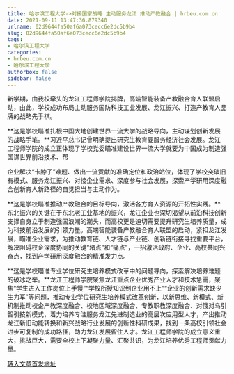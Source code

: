 ```yaml
---
title: 哈尔滨工程大学->对接国家战略 主动服务龙江 推动产教融合 | hrbeu.com.cn
date: 2021-09-11 13:47:36.879340
urlname: 02d9644fa50af6a073cecc6e2dc5b9b4
slug: 02d9644fa50af6a073cecc6e2dc5b9b4
tags: 
- 哈尔滨工程大学
categories:
- hrbeu.com.cn
- 哈尔滨工程大学
authorbox: false
sidebar: false
---
```

新学期，由我校牵头的龙江工程师学院揭牌，高端智能装备产教融合育人联盟启动，由此，学校成功布局主动服务国防科技工业发展、龙江振兴、打造产教育人品牌的战略先手棋。 

**这是学校瞄准扎根中国大地创建世界一流大学的战略导向，主动谋划创新发展的战略手笔。**习近平总书记曾明确提出研究生教育要服务经济社会发展。龙江工程师学院的成立正体现了学校党委瞄准建设世界一流大学就要为中国成为制造强国谋世界前沿技术、帮
<!--more-->
企业解决“卡脖子”难题、做出一流贡献的准确定位和政治站位，体现了学校突破旧有模式、服务龙江振兴、对接企业需求、深度参与社会发展，探索产学研用深度融合创新育人新路径的自觉担当与主动作为。 

**这是学校瞄准推动产教融合的目标导向，激活各方育人资源的开拓性实践。**东北振兴的关键在于东北老工业基地的振兴，龙江企业也深切渴望以前沿科技创新支撑自身立于制造强国浪潮的潮头，而高校更是迫切需要提升研究生培养质量，成为科技前沿发展的引领力量。高端智能装备产教融合育人联盟的启动，紧扣龙江发展，瞄准企业需求，为推动教育链、人才链与产业链、创新链衔接寻找重要平台，解决阻碍校企深度协同的关键“堵点”和“痛点”，一招激活政府、企业、高校共同兴奋点，找到产学研用深度融合的精准发力点。 

**这是学校瞄准专业学位研究生培养模式改革中的问题导向，探索解决培养难题的破冰之举。**龙江工程师学院聚焦龙江重点企业优秀产业人才和技术急需，聚焦“学生进入工作岗位上手慢”“学校所授知识到企业用不上”“企业的创新需求缺少生力军”等问题，推动专业学位研究生培养模式改革创新，以新思维、新模式、新机制推动校企产教深度融合、校地区域深度融合、专教职教深度融合、对俄对乌引智引技新模式，着力培养专注服务龙江先进制造业的高层次应用型人才，产出推动龙江新旧动能转换和新兴战略行业发展的创新性科研成果，找到一条高校引领社会进步可复制的成功路径，助力龙江发展留住人才。龙江工程师学院的成立意义重大，挑战巨大，需要全校上下凝聚力量、汇聚共识，为龙江培养优秀工程师贡献力量。 



[转入文章首发地址](http://gongxue.cn/info/1141/67689.htm)
